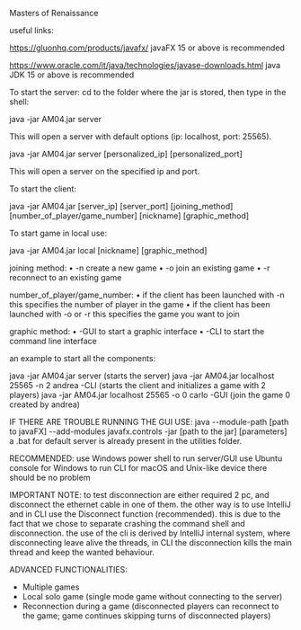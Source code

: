 Masters of Renaissance

useful links: 

https://gluonhq.com/products/javafx/
javaFX 15 or above is recommended

https://www.oracle.com/it/java/technologies/javase-downloads.html
java JDK 15 or above is recommended

To start the server:
cd to the folder where the jar is stored, then type in the shell:

java -jar AM04.jar server

This will open a server with default options (ip: localhost, port: 25565).

java -jar AM04.jar server [personalized_ip] [personalized_port]

This will open a server on  the specified ip and port.

To start the client:

java -jar AM04.jar [server_ip] [server_port] [joining_method] [number_of_player/game_number] [nickname] [graphic_method]

To start game in local use:

java -jar AM04.jar local [nickname] [graphic_method]

joining method:
• -n create a new game
• -o join an existing game
• -r reconnect to an existing game

number_of_player/game_number:
• if the client has been launched with -n this specifies the number of player in the game
• if the client has been launched with -o or -r this specifies the game you want to join

graphic method:
• -GUI to start a graphic interface
• -CLI to start the command line interface

an example to start all the components:

java -jar AM04.jar server (starts the server)
java -jar AM04.jar localhost 25565 -n 2 andrea -CLI (starts the client and initializes a game with 2 players)
java -jar AM04.jar localhost 25565 -o 0 carlo -GUI (join the game 0 created by andrea)

IF THERE ARE TROUBLE RUNNING THE GUI USE:
java --module-path [path to javaFX] --add-modules javafx.controls -jar [path to the jar] [parameters]
a .bat for default server is already present in the utilities folder.

RECOMMENDED:
use Windows power shell to run server/GUI
use Ubuntu console for Windows to run CLI
for macOS and Unix-like device there should be no problem

IMPORTANT NOTE:
to test disconnection are either required 2 pc, and disconnect the ethernet cable in one of them.
the other way is to use IntelliJ and in CLI use the Disconnect function (recommended).
this is due to the fact that we chose to separate crashing the command shell and disconnection.
the use of the cli is derived by IntelliJ internal system, where disconnecting leave alive the threads,
in CLI the disconnection kills the main thread and keep the wanted behaviour.

ADVANCED FUNCTIONALITIES:
- Multiple games
- Local solo game (single mode game without connecting to the server)
- Reconnection during a game (disconnected players can reconnect to the game; game continues skipping turns of disconnected players)
